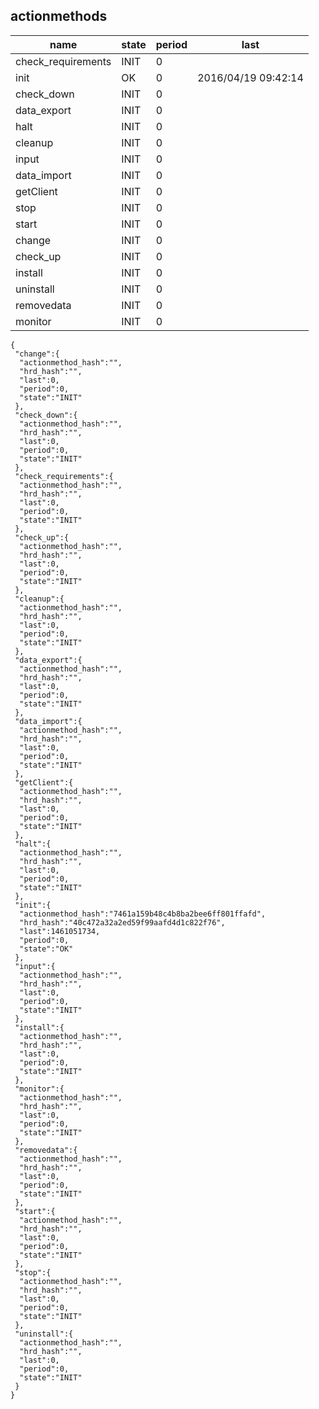 ## actionmethods

| name                 | state      | period     | last                           |
| ---                  | ---        | ---        | ---                            |
| check_requirements   | INIT       | 0          |                                |
| init                 | OK         | 0          | 2016/04/19 09:42:14            |
| check_down           | INIT       | 0          |                                |
| data_export          | INIT       | 0          |                                |
| halt                 | INIT       | 0          |                                |
| cleanup              | INIT       | 0          |                                |
| input                | INIT       | 0          |                                |
| data_import          | INIT       | 0          |                                |
| getClient            | INIT       | 0          |                                |
| stop                 | INIT       | 0          |                                |
| start                | INIT       | 0          |                                |
| change               | INIT       | 0          |                                |
| check_up             | INIT       | 0          |                                |
| install              | INIT       | 0          |                                |
| uninstall            | INIT       | 0          |                                |
| removedata           | INIT       | 0          |                                |
| monitor              | INIT       | 0          |                                |


```
{
 "change":{
  "actionmethod_hash":"",
  "hrd_hash":"",
  "last":0,
  "period":0,
  "state":"INIT"
 },
 "check_down":{
  "actionmethod_hash":"",
  "hrd_hash":"",
  "last":0,
  "period":0,
  "state":"INIT"
 },
 "check_requirements":{
  "actionmethod_hash":"",
  "hrd_hash":"",
  "last":0,
  "period":0,
  "state":"INIT"
 },
 "check_up":{
  "actionmethod_hash":"",
  "hrd_hash":"",
  "last":0,
  "period":0,
  "state":"INIT"
 },
 "cleanup":{
  "actionmethod_hash":"",
  "hrd_hash":"",
  "last":0,
  "period":0,
  "state":"INIT"
 },
 "data_export":{
  "actionmethod_hash":"",
  "hrd_hash":"",
  "last":0,
  "period":0,
  "state":"INIT"
 },
 "data_import":{
  "actionmethod_hash":"",
  "hrd_hash":"",
  "last":0,
  "period":0,
  "state":"INIT"
 },
 "getClient":{
  "actionmethod_hash":"",
  "hrd_hash":"",
  "last":0,
  "period":0,
  "state":"INIT"
 },
 "halt":{
  "actionmethod_hash":"",
  "hrd_hash":"",
  "last":0,
  "period":0,
  "state":"INIT"
 },
 "init":{
  "actionmethod_hash":"7461a159b48c4b8ba2bee6ff801ffafd",
  "hrd_hash":"40c472a32a2ed59f99aafd4d1c822f76",
  "last":1461051734,
  "period":0,
  "state":"OK"
 },
 "input":{
  "actionmethod_hash":"",
  "hrd_hash":"",
  "last":0,
  "period":0,
  "state":"INIT"
 },
 "install":{
  "actionmethod_hash":"",
  "hrd_hash":"",
  "last":0,
  "period":0,
  "state":"INIT"
 },
 "monitor":{
  "actionmethod_hash":"",
  "hrd_hash":"",
  "last":0,
  "period":0,
  "state":"INIT"
 },
 "removedata":{
  "actionmethod_hash":"",
  "hrd_hash":"",
  "last":0,
  "period":0,
  "state":"INIT"
 },
 "start":{
  "actionmethod_hash":"",
  "hrd_hash":"",
  "last":0,
  "period":0,
  "state":"INIT"
 },
 "stop":{
  "actionmethod_hash":"",
  "hrd_hash":"",
  "last":0,
  "period":0,
  "state":"INIT"
 },
 "uninstall":{
  "actionmethod_hash":"",
  "hrd_hash":"",
  "last":0,
  "period":0,
  "state":"INIT"
 }
}
```
